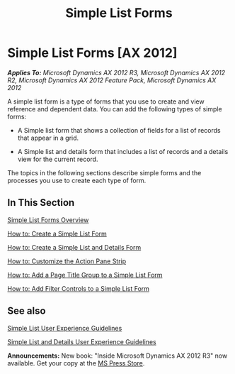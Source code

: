 ﻿---
title: Simple List Forms
TOCTitle: Simple List Forms
ms:assetid: a6800a56-19ca-466c-90f6-3a67374535cc
ms:mtpsurl: https://msdn.microsoft.com/en-us/library/Hh538485(v=AX.60)
ms:contentKeyID: 39508918
ms.date: 05/18/2015
mtps_version: v=AX.60
---

# Simple List Forms [AX 2012]


_**Applies To:** Microsoft Dynamics AX 2012 R3, Microsoft Dynamics AX 2012 R2, Microsoft Dynamics AX 2012 Feature Pack, Microsoft Dynamics AX 2012_

A simple list form is a type of forms that you use to create and view reference and dependent data. You can add the following types of simple forms:

  - A Simple list form that shows a collection of fields for a list of records that appear in a grid.

  - A Simple list and details form that includes a list of records and a details view for the current record.

The topics in the following sections describe simple forms and the processes you use to create each type of form.

## In This Section

[Simple List Forms Overview](simple-list-forms-overview.md)

[How to: Create a Simple List Form](how-to-create-a-simple-list-form.md)

[How to: Create a Simple List and Details Form](how-to-create-a-simple-list-and-details-form.md)

[How to: Customize the Action Pane Strip](how-to-customize-the-action-pane-strip.md)

[How to: Add a Page Title Group to a Simple List Form](how-to-add-a-page-title-group-to-a-simple-list-form.md)

[How to: Add Filter Controls to a Simple List Form](how-to-add-filter-controls-to-a-simple-list-form.md)

## See also

[Simple List User Experience Guidelines](simple-list-user-experience-guidelines.md)

[Simple List and Details User Experience Guidelines](simple-list-and-details-user-experience-guidelines.md)

  
**Announcements:** New book: "Inside Microsoft Dynamics AX 2012 R3" now available. Get your copy at the [MS Press Store](https://www.microsoftpressstore.com/store/inside-microsoft-dynamics-ax-2012-r3-9780735685109).

